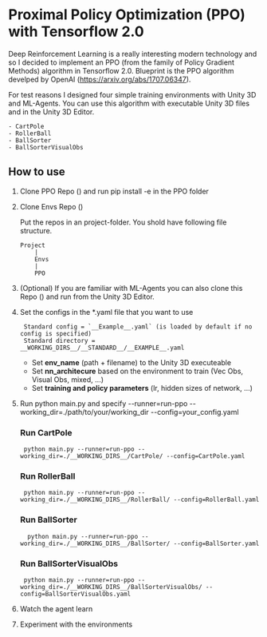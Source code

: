 # Proximal Policy Optimization (PPO) with Tensorflow 2.0

Deep Reinforcement Learning is a really interesting modern technology and so I decided to implement an PPO (from the family of Policy Gradient Methods) algorithm in Tensorflow 2.0.
Blueprint is the PPO algorithm develped by OpenAI (https://arxiv.org/abs/1707.06347). 

For test reasons I designed four simple training environments with Unity 3D and ML-Agents. You can use this algorithm with executable Unity 3D files and in the Unity 3D Editor.

    - CartPole 
    - RollerBall 
    - BallSorter
    - BallSorterVisualObs

## How to use

1. Clone PPO Repo () and run pip install -e in the PPO folder

2. Clone Envs Repo ()

    Put the repos in an project-folder. You shold have following file structure.

    ```
    Project
        |
        Envs 
        |     
        PPO     
    ```

3. (Optional) If you are familiar with ML-Agents you can also clone this Repo () and run from the Unity 3D Editor.

4. Set the configs in the *.yaml file that you want to use

        Standard config = `__Example__.yaml` (is loaded by default if no config is specified) 
        Standard directory = __WORKING_DIRS__/__STANDARD__/__EXAMPLE__.yaml

    - Set **env_name** (path + filename) to the Unity 3D executeable
    - Set **nn_architecure** based on the environment to train (Vec Obs, Visual Obs, mixed, ...)
    - Set **training and policy parameters** (lr, hidden sizes of network, ...)

5. Run python main.py and specify --runner=run-ppo --working_dir=./path/to/your/working_dir --config=your_config.yaml


    ### Run CartPole

        python main.py --runner=run-ppo --working_dir=./__WORKING_DIRS__/CartPole/ --config=CartPole.yaml

    ### Run RollerBall

        python main.py --runner=run-ppo --working_dir=./__WORKING_DIRS__/RollerBall/ --config=RollerBall.yaml
            
    ### Run BallSorter

         python main.py --runner=run-ppo --working_dir=./__WORKING_DIRS__/BallSorter/ --config=BallSorter.yaml

    ### Run BallSorterVisualObs

        python main.py --runner=run-ppo --working_dir=./__WORKING_DIRS__/BallSorterVisualObs/ --config=BallSorterVisualObs.yaml
        
6. Watch the agent learn 

7. Experiment with the environments 
